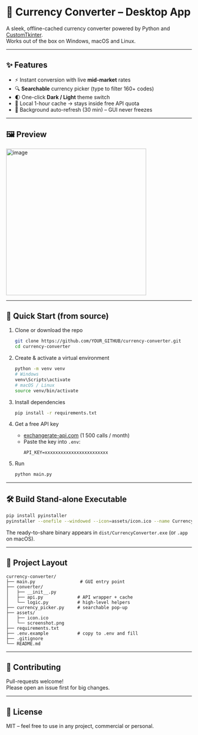# 💱 Currency Converter – Desktop App

A sleek, offline-cached currency converter powered by Python and [CustomTkinter](https://github.com/TomSchimansky/CustomTkinter).  
Works out of the box on Windows, macOS and Linux.

---

## ✨ Features

- ⚡ Instant conversion with live **mid-market** rates  
- 🔍 **Searchable** currency picker (type to filter 160+ codes)  
- 🌓 One-click **Dark / Light** theme switch  
- 💾 Local 1-hour cache → stays inside free API quota  
- 🧵 Background auto-refresh (30 min) – GUI never freezes  

---

## 🖼️ Preview
<img width="380" height="397" alt="image" src="https://github.com/user-attachments/assets/bb664637-f315-4411-8225-fb7110a5e269" />

---

## 🚀 Quick Start (from source)

1. Clone or download the repo  
   ```bash
   git clone https://github.com/YOUR_GITHUB/currency-converter.git
   cd currency-converter
   ```

2. Create & activate a virtual environment  
   ```bash
   python -m venv venv
   # Windows
   venv\Scripts\activate
   # macOS / Linux
   source venv/bin/activate
   ```

3. Install dependencies  
   ```bash
   pip install -r requirements.txt
   ```

4. Get a free API key  
   - [exchangerate-api.com](https://app.exchangerate-api.com/sign-up) (1 500 calls / month)  
   - Paste the key into `.env`:  
     ```
     API_KEY=xxxxxxxxxxxxxxxxxxxxxxxx
     ```

5. Run  
   ```bash
   python main.py
   ```

---

## 🛠️ Build Stand-alone Executable

```bash
pip install pyinstaller
pyinstaller --onefile --windowed --icon=assets/icon.ico --name CurrencyConverter main.py
```

The ready-to-share binary appears in `dist/CurrencyConverter.exe` (or `.app` on macOS).

---

## 📁 Project Layout

```
currency-converter/
├── main.py                 # GUI entry point
├── converter/
│   ├── __init__.py
│   ├── api.py             # API wrapper + cache
│   └── logic.py           # high-level helpers
├── currency_picker.py     # searchable pop-up
├── assets/
│   ├── icon.ico
│   └── screenshot.png
├── requirements.txt
├── .env.example           # copy to .env and fill
├── .gitignore
└── README.md
```

---

## 🤝 Contributing

Pull-requests welcome!  
Please open an issue first for big changes.

---

## 📄 License

MIT – feel free to use in any project, commercial or personal.
